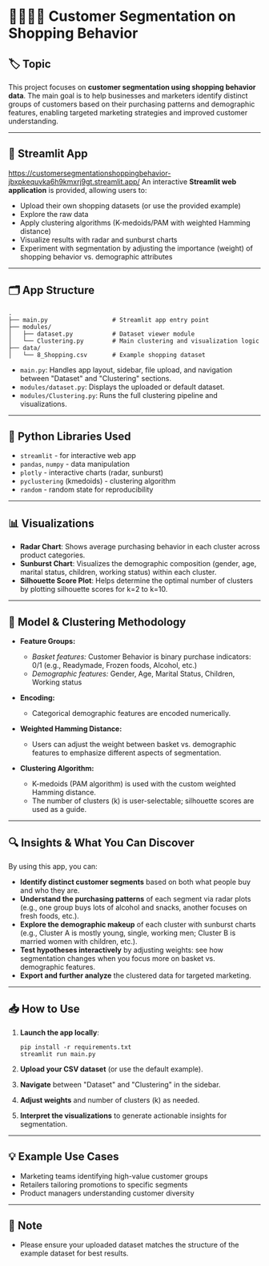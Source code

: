 # 👨‍👨‍👦‍👦 Customer Segmentation on Shopping Behavior

## 🏷️ Topic

This project focuses on **customer segmentation using shopping behavior data**. The main goal is to help businesses and marketers identify distinct groups of customers based on their purchasing patterns and demographic features, enabling targeted marketing strategies and improved customer understanding.

---

## 🚀 Streamlit App
https://customersegmentationshoppingbehavior-jbxpkequvka6h9kmxrj9gt.streamlit.app/
An interactive **Streamlit web application** is provided, allowing users to:
- Upload their own shopping datasets (or use the provided example)
- Explore the raw data
- Apply clustering algorithms (K-medoids/PAM with weighted Hamming distance)
- Visualize results with radar and sunburst charts
- Experiment with segmentation by adjusting the importance (weight) of shopping behavior vs. demographic attributes

---

## 🗂️ App Structure

```
.
├── main.py                  # Streamlit app entry point
├── modules/
│   ├── dataset.py           # Dataset viewer module
│   └── Clustering.py        # Main clustering and visualization logic
├── data/
│   └── 8_Shopping.csv       # Example shopping dataset
```

- `main.py`: Handles app layout, sidebar, file upload, and navigation between "Dataset" and "Clustering" sections.
- `modules/dataset.py`: Displays the uploaded or default dataset.
- `modules/Clustering.py`: Runs the full clustering pipeline and visualizations.

---

## 🐍 Python Libraries Used

- `streamlit` - for interactive web app
- `pandas`, `numpy` - data manipulation
- `plotly` - interactive charts (radar, sunburst)
- `pyclustering` (kmedoids) - clustering algorithm
- `random` - random state for reproducibility

---

## 📊 Visualizations

- **Radar Chart**: Shows average purchasing behavior in each cluster across product categories.
- **Sunburst Chart**: Visualizes the demographic composition (gender, age, marital status, children, working status) within each cluster.
- **Silhouette Score Plot**: Helps determine the optimal number of clusters by plotting silhouette scores for k=2 to k=10.

---

## 🧠 Model & Clustering Methodology

- **Feature Groups:**  
  - *Basket features:* Customer Behavior is binary purchase indicators: 0/1 (e.g., Readymade, Frozen foods, Alcohol, etc.)
  - *Demographic features:* Gender, Age, Marital Status, Children, Working status

- **Encoding:**  
  - Categorical demographic features are encoded numerically.

- **Weighted Hamming Distance:**  
  - Users can adjust the weight between basket vs. demographic features to emphasize different aspects of segmentation.

- **Clustering Algorithm:**  
  - K-medoids (PAM algorithm) is used with the custom weighted Hamming distance.
  - The number of clusters (k) is user-selectable; silhouette scores are used as a guide.

---

## 🔍 Insights & What You Can Discover

By using this app, you can:
- **Identify distinct customer segments** based on both what people buy and who they are.
- **Understand the purchasing patterns** of each segment via radar plots (e.g., one group buys lots of alcohol and snacks, another focuses on fresh foods, etc.).
- **Explore the demographic makeup** of each cluster with sunburst charts (e.g., Cluster A is mostly young, single, working men; Cluster B is married women with children, etc.).
- **Test hypotheses interactively** by adjusting weights: see how segmentation changes when you focus more on basket vs. demographic features.
- **Export and further analyze** the clustered data for targeted marketing.

---

## 📥 How to Use

1. **Launch the app locally**:  
   ```
   pip install -r requirements.txt
   streamlit run main.py
   ```

2. **Upload your CSV dataset** (or use the default example).
3. **Navigate** between "Dataset" and "Clustering" in the sidebar.
4. **Adjust weights** and number of clusters (k) as needed.
5. **Interpret the visualizations** to generate actionable insights for segmentation.

---

## 💡 Example Use Cases

- Marketing teams identifying high-value customer groups
- Retailers tailoring promotions to specific segments
- Product managers understanding customer diversity

---

## 📝 Note

- Please ensure your uploaded dataset matches the structure of the example dataset for best results.
